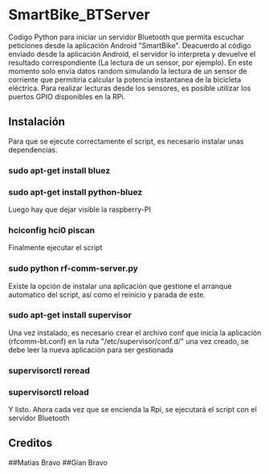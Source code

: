 # SmartBike_BTServer

Codigo Python para iniciar un servidor Bluetooth que permita escuchar peticiones desde la aplicación Android "SmartBike".
Deacuerdo al código enviado desde la aplicación Android, el servidor lo interpreta y devuelve el resultado correspondiente (La lectura de un sensor, por ejemplo).
En este momento solo envía datos random simulando la lectura de un sensor de corriente que permitiria calcular la potencia instantanea de la bicicleta eléctrica.
Para realizar lecturas desde los sensores, es posible utilizar los puertos GPIO disponibles en la RPi.

## Instalación

Para que se ejecute correctamente el script, es necesario instalar unas dependencias.
### sudo apt-get install bluez
### sudo apt-get install python-bluez
Luego hay que dejar visible la raspberry-PI
### hciconfig hci0 piscan
Finalmente ejecutar el script
### sudo python rf-comm-server.py
Existe la opción de instalar una aplicación que gestione el arranque automatico del script, así como el reinicio y parada de este.
### sudo apt-get install supervisor
Una vez instalado, es necesario crear el archivo conf que inicia la aplicación (rfcomm-bt.conf) en la ruta "/etc/supervisor/conf.d/"
una vez creado, se debe leer la nueva aplicación para ser gestionada
### supervisorctl reread
### supervisorctl reload
Y listo. Ahora cada vez que se encienda la Rpi, se ejecutará el script con el servidor Bluetooth

## Creditos

##Matias Bravo
##Gian Bravo
